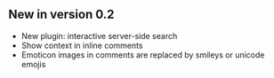 New in version 0.2
------------------

* New plugin: interactive server-side search
* Show context in inline comments
* Emoticon images in comments are replaced by smileys or unicode emojis
